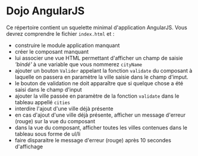 # Dojo AngularJS

Ce répertoire contient un squelette minimal d'application AngularJS.
Vous devrez comprendre le fichier ```index.html``` et :

- construire le module application manquant
- créer le composant manquant
- lui associer une vue HTML permettant d'afficher un champ de saisie *'bindé'* à une variable que vous nommerez ```cityName```
- ajouter un bouton ```Valider``` appelant la fonction ```validate``` du composant à laquelle on passera en paramètre la ville saisie dans le champ d'imput.
- le bouton de validation ne doit apparaître que si quelque chose a été saisi dans le champ d'input
- ajouter la ville passée en paramètre de la fonction ```validate``` dans le tableau appellé ```cities```
- interdire l'ajout d'une ville déjà présente
- en cas d'ajout d'une ville déjà présente, afficher un message d'erreur (rouge) sur la vue du composant
- dans la vue du composant, afficher toutes les villes contenues dans le tableau sous forme de ul/li
- faire disparaitre le message d'erreur (rouge) après 10 secondes d'affichage
